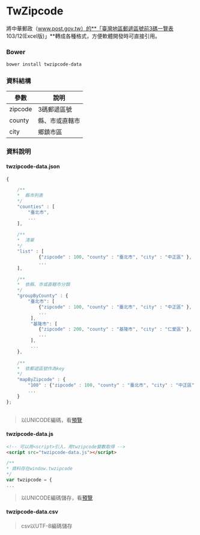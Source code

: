 # TwZipcode
將中華郵政（www.post.gov.tw）的**「臺灣地區郵遞區號前3碼一覽表 103/12(Excel版)」**轉成各種格式，方便軟體開發時可直接引用。

### Bower
```sh
bower install twzipcode-data
```

### 資料結構
| 參數    | 說明           |
|---------|----------------|
| zipcode | 3碼郵遞區號    |
| county  | 縣、市或直轄市 |
| city    | 鄉鎮市區       |

### 資料說明

#### twzipcode-data.json
```javascript
{

    /**
    *  縣市列表  
    */
    "counties" : [
        "臺北市", 
        ...
    ],
    
    /**
    *  清單
    */
    "list" : [
            {"zipcode" : 100, "county" : "臺北市", "city" : "中正區" },
            ...
    ],

    /**
    *  依縣、市或直轄市分類
    */
    "groupByCounty" : {
        "臺北市": [
            {"zipcode" : 100, "county" : "臺北市", "city" : "中正區" },
            ...
         ],
         "基隆市": [
         	{"zipcode" : 200, "county" : "基隆市", "city" : "仁愛區" },
            ...
         ],
         ...
    },
    
    /**
    *  依郵遞區號作為key
    */
    "mapByZipcode" : {
        "100" : {"zipcode" : 100, "county" : "臺北市", "city" : "中正區" },
        ...
    }
};
        
```
> 以UNICODE編碼，看[預覽](http://yyc1217.github.io/twzipcode-data/twzipcode-data.js.demo.html)

#### twzipcode-data.js
```html
<!-- 可以用<script>引入，用twzipcode變數取得 -->
<script src="twzipcode-data.js"></script>
```

```javascript
/**
* 資料存在window.twzipcode
*/
var twzipcode = {
...
```
> 以UNICODE編碼儲存，看[預覽](http://yyc1217.github.io/twzipcode-data/twzipcode-data.js.demo.html)

#### twzipcode-data.csv
> csv以UTF-8編碼儲存
